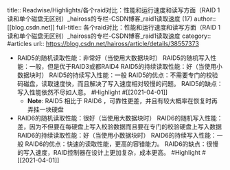 title:: Readwise/Highlights/各个raid对比：性能和运行速度和读写方面（RAID 1 读和单个磁盘无区别）_haiross的专栏-CSDN博客_raid1读取速度 (17)
author:: [[blog.csdn.net]]
full-title:: 各个raid对比：性能和运行速度和读写方面（RAID 1 读和单个磁盘无区别）_haiross的专栏-CSDN博客_raid1读取速度
category:: #articles
url:: https://blog.csdn.net/haiross/article/details/38557373

- RAID5的随机读取性能：非常好（当使用大数据块时） RAID5的随机写入性能：一般，但是优于RAID3或都RAID4 RAID5的持续读取性能：好（当使用小数据块时） RAID5的持续写入性能：一般  RAID5的优点：不需要专门的校验码磁盘，读取速度快，而且解决了写入速度相对较慢的问题。  RAID5的缺点：写入性能依然不尽如人意。 #Highlight #[[2021-04-01]]
	- **Note**: RAID5 相比于 RAID6 ，可靠性更差，并且有较大概率在恢复时再弄挂一块硬盘
- RAID6的随机读取性能：很好（当使用大数据块时） RAID6的随机写入性能：差，因为不但要在每硬盘上写入校验数据而且要在专门的校验硬盘上写入数据 RAID6的持续读取性能：好（当使用小数据块时） RAID6的持续写入性能：一般  RAID6的优点：快速的读取性能，更高的容错能力。  RAID6的缺点：很慢的写入速度，RAID控制器在设计上更加复杂，成本更高。 #Highlight #[[2021-04-01]]